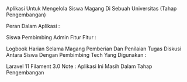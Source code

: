 Aplikasi Untuk Mengelola Siswa Magang Di Sebuah Universitas (Tahap Pengembangan)

Peran Dalam Aplikasi :

Siswa
Pembimbing
Admin
Fitur Fitur :

Logbook Harian Selama Magang
Pemberian Dan Penilaian Tugas
Diskusi Antara Siswa Dengan Pembimbing
Tech Yang Digunakan :

Laravel 11
Filament 3.0
Note : Aplikasi Ini Masih Dalam Tahap Pengembangan